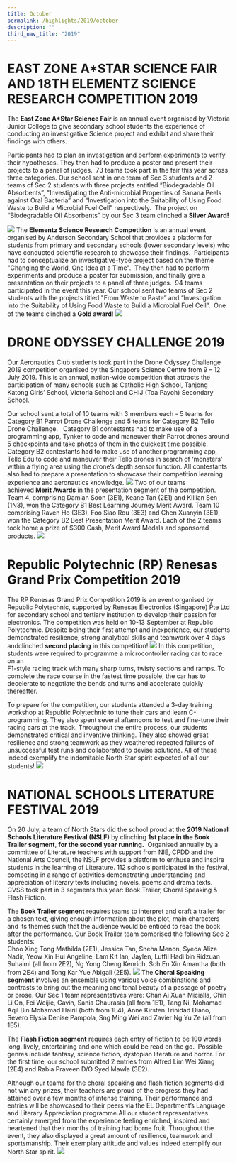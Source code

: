 ```yaml
---
title: October
permalink: /highlights/2019/october
description: ""
third_nav_title: "2019"
---
```

# EAST ZONE A\*STAR SCIENCE FAIR AND 18TH ELEMENTZ SCIENCE RESEARCH COMPETITION 2019
  

The **East Zone A*Star Science Fair** is an annual event organised by Victoria Junior College to give secondary school students the experience of conducting an investigative Science project and exhibit and share their findings with others.

Participants had to plan an investigation and perform experiments to verify their hypotheses. They then had to produce a poster and present their projects to a panel of judges.  73 teams took part in the fair this year across three categories. Our school sent in one team of Sec 3 students and 2 teams of Sec 2 students with three projects entitled “Biodegradable Oil Absorbents”, "Investigating the Anti-microbial Properties of Banana Peels against Oral Bacteria” and “Investigation into the Suitability of Using Food Waste to Build a Microbial Fuel Cell” respectively.  The project on “Biodegradable Oil Absorbents” by our Sec 3 team clinched a **Silver Award!**

![](/images/Star1.jpg)
The **Elementz Science Research Competition** is an annual event organised by Anderson Secondary School that provides a platform for students from primary and secondary schools (lower secondary levels) who have conducted scientific research to showcase their findings.  Participants had to conceptualize an investigative-type project based on the theme "Changing the World, One Idea at a Time".  They then had to perform experiments and produce a poster for submission, and finally give a presentation on their projects to a panel of three judges.  94 teams participated in the event this year. Our school sent two teams of Sec 2 students with the projects titled "From Waste to Paste” and “Investigation into the Suitability of Using Food Waste to Build a Microbial Fuel Cell”.  One of the teams clinched a **Gold award**!
![](/images/Star2.jpg)

# DRONE ODYSSEY CHALLENGE 2019
  
Our Aeronautics Club students took part in the Drone Odyssey Challenge 2019 competition organised by the Singapore Science Centre from 9 – 12 July 2019. This is an annual, nation-wide competition that attracts the participation of many schools such as Catholic High School, Tanjong Katong Girls’ School, Victoria School and CHIJ (Toa Payoh) Secondary School. 

Our school sent a total of 10 teams with 3 members each - 5 teams for Category B1 Parrot Drone Challenge and 5 teams for Category B2 Tello Drone Challenge.   Category B1 contestants had to make use of a programming app, Tynker to code and maneuver their Parrot drones around 5 checkpoints and take photos of them in the quickest time possible. Category B2 contestants had to make use of another programming app, Tello Edu to code and maneuver their Tello drones in search of ‘monsters’ within a flying area using the drone’s depth sensor function. All contestants also had to prepare a presentation to showcase their competition learning experience and aeronautics knowledge.
![](/images/october%202019.jpg)
Two of our teams achieved **Merit Awards** in the presentation segment of the competition. Team 4, comprising Damian Soon (3E1), Keane Tan (2E1) and Killian Sen (1N3), won the Category B1 Best Learning Journey Merit Award. Team 10 comprising Raven Ho (3E3), Foo Siao Rou (3E3) and Chen Xuanyin (3E1), won the Category B2 Best Presentation Merit Award. Each of the 2 teams took home a prize of $300 Cash, Merit Award Medals and sponsored products.
![](/images/oct%202019%202.jpg)

# Republic Polytechnic (RP) Renesas Grand Prix Competition 2019

The RP Renesas Grand Prix Competition 2019 is an event organised by Republic Polytechnic, supported by Renesas Electronics (Singapore) Pte Ltd for secondary school and tertiary institution to develop their passion for electronics. The competition was held on 10-13 September at Republic Polytechnic. Despite being their first attempt and inexperience, our students demonstrated resilience, strong analytical skills and teamwork over 4 days andclinched **second placing** in this competition!
![](/images/oct%202019%203.jpg)
In this competition, students were required to programme a microcontroller racing car to race on an  
F1-style racing track with many sharp turns, twisty sections and ramps. To complete the race course in the fastest time possible, the car has to decelerate to negotiate the bends and turns and accelerate quickly thereafter.

To prepare for the competition, our students attended a 3-day training workshop at Republic Polytechnic to tune their cars and learn C-programming. They also spent several afternoons to test and fine-tune their racing cars at the track. Throughout the entire process, our students demonstrated critical and inventive thinking. They also showed great resilience and strong teamwork as they weathered repeated failures of unsuccessful test runs and collaborated to devise solutions. All of these indeed exemplify the indomitable North Star spirit expected of all our students!
![](/images/oct%202019%204.jpg)

# NATIONAL SCHOOLS LITERATURE FESTIVAL 2019

On 20 July, a team of North Stars did the school proud at the **2019 National Schools Literature Festival (NSLF)** by clinching **1st place in the Book Trailer segment**, **for the second year running.**  Organised annually by a committee of Literature teachers with support from NIE, CPDD and the National Arts Council, the NSLF provides a platform to enthuse and inspire students in the learning of Literature. 112 schools participated in the festival, competing in a range of activities demonstrating understanding and appreciation of literary texts including novels, poems and drama texts. CVSS took part in 3 segments this year: Book Trailer, Choral Speaking & Flash Fiction.

The **Book Trailer segment** requires teams to interpret and craft a trailer for a chosen text, giving enough information about the plot, main characters and its themes such that the audience would be enticed to read the book after the performance. Our Book Trailer team comprised the following Sec 2 students:  
Choo Xing Tong Mathilda (2E1), Jessica Tan, Sneha Menon, Syeda Aliza Nadir, Yeow Xin Hui Angeline, Lam Kit Ian, Jaylen, Lutfil Hadi bin Ridzuan Suhaimi (all from 2E2), Ng Yong Cheng Kenrich, Soh En Xin Amantha (both from 2E4) and Tong Kar Yue Abigail (2E5).
![](/images/oct%202019%205.jpg)
The **Choral Speaking segment** involves an ensemble using various voice combinations and contrasts to bring out the meaning and tonal beauty of a passage of poetry or prose. Our Sec 1 team representatives were: Chan Ai Xuan Micialla, Chin Li On, Fei Weijie, Gavin, Sania Chaurasia (all from 1E1), Tang Ni, Mohamad Aqil Bin Mohamad Hairil (both from 1E4), Anne Kirsten Trinidad Diano, Severo Elysia Denise Pampola, Sng Ming Wei and Zavier Ng Yu Ze (all from 1E5).

The **Flash Fiction segment** requires each entry of fiction to be 100 words long, lively, entertaining and one which could be read on the go.  Possible genres include fantasy, science fiction, dystopian literature and horror. For the first time, our school submitted 2 entries from Alfred Lim Wei Xiang (2E4) and Rabia Praveen D/O Syed Mawla (3E2).

Although our teams for the choral speaking and flash fiction segments did not win any prizes, their teachers are proud of the progress they had attained over a few months of intense training. Their performance and entries will be showcased to their peers via the EL Department’s Language and Literary Appreciation programme.All our student representatives certainly emerged from the experience feeling enriched, inspired and heartened that their months of training had borne fruit. Throughout the event, they also displayed a great amount of resilience, teamwork and sportsmanship. Their exemplary attitude and values indeed exemplify our North Star spirit.
![](/images/oct%202019%206.jpg)
